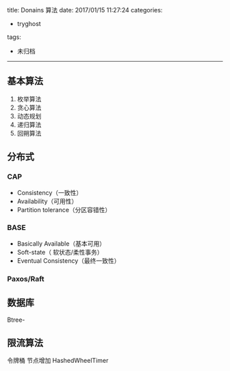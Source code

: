 title: Donains 算法
date: 2017/01/15 11:27:24
categories:
 - tryghost

tags:
 - 未归档 



---

## 基本算法
1. 枚举算法
2. 贪心算法
3. 动态规划
4. 递归算法
5. 回朔算法


## 分布式
### CAP
 * Consistency（一致性）
 * Availability（可用性）
 * Partition tolerance（分区容错性）

### BASE
 * Basically Available（基本可用）
 * Soft-state（ 软状态/柔性事务）
 * Eventual Consistency（最终一致性）

### Paxos/Raft

## 数据库
Btree-
## 限流算法
令牌桶
节点增加
HashedWheelTimer





